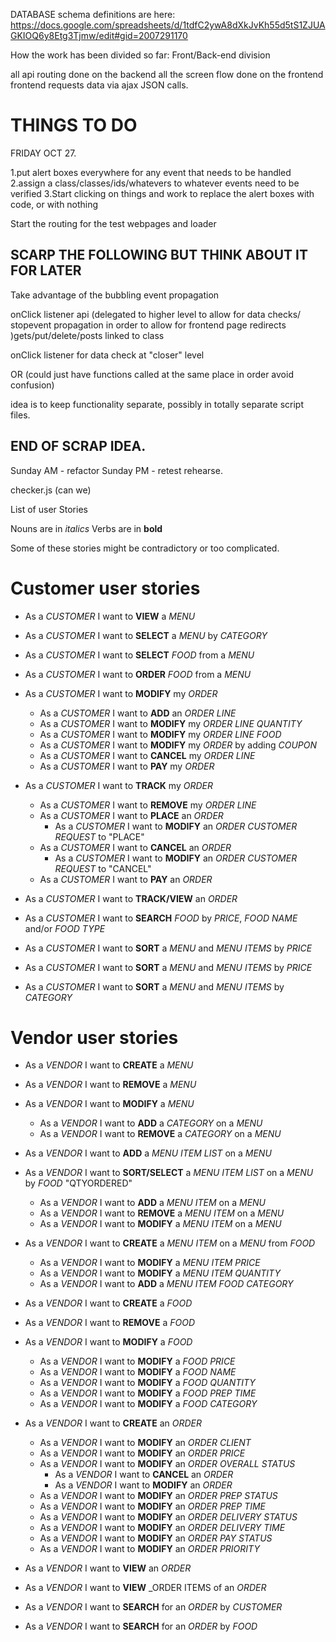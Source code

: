 DATABASE schema definitions are here:
https://docs.google.com/spreadsheets/d/1tdfC2ywA8dXkJvKh55d5tS1ZJUAGKIOQ6y8Etg3Tjmw/edit#gid=2007291170



How the work has been divided so far:
Front/Back-end division

all api routing done on the backend
all the screen flow done on the frontend
frontend requests data via ajax JSON calls.

# THINGS TO DO

FRIDAY OCT 27.

1.put alert boxes everywhere for any event that needs to be handled
2.assign a class/classes/ids/whatevers to whatever events need to be verified
3.Start clicking on things and work to replace the alert boxes with code, or with nothing

Start the routing for the test webpages and loader


## SCARP THE FOLLOWING BUT THINK ABOUT IT FOR LATER
Take advantage of the bubbling event propagation

onClick listener api (delegated to higher level to allow for data checks/ stopevent propagation in order to allow for frontend page redirects )gets/put/delete/posts linked to class

onClick listener for data check at "closer" level

OR (could just have functions called at the same place in order avoid confusion)

idea is to keep functionality separate, possibly in totally separate script files.
## END OF SCRAP IDEA.

Sunday AM - refactor
Sunday PM - retest rehearse.

checker.js (can we)



List of user Stories

Nouns are in _italics_
Verbs are in **bold**

Some of these stories might be contradictory or too complicated.

# Customer user stories

* As a _CUSTOMER_ I want to **VIEW** a _MENU_
* As a _CUSTOMER_ I want to **SELECT** a _MENU_ by _CATEGORY_
* As a _CUSTOMER_ I want to **SELECT** _FOOD_ from a _MENU_
* As a _CUSTOMER_ I want to **ORDER** _FOOD_ from a _MENU_

* As a _CUSTOMER_ I want to **MODIFY** my _ORDER_
  + As a _CUSTOMER_ I want to **ADD** an _ORDER LINE_
  + As a _CUSTOMER_ I want to **MODIFY** my _ORDER LINE_ _QUANTITY_
  + As a _CUSTOMER_ I want to **MODIFY** my _ORDER LINE_ _FOOD_
  + As a _CUSTOMER_ I want to **MODIFY** my _ORDER_ by adding _COUPON_
  + As a _CUSTOMER_ I want to **CANCEL** my _ORDER LINE_
  + As a _CUSTOMER_ I want to **PAY** my _ORDER_

* As a _CUSTOMER_ I want to **TRACK** my _ORDER_
  + As a _CUSTOMER_ I want to **REMOVE** my _ORDER LINE_
  + As a _CUSTOMER_ I want to **PLACE** an _ORDER_
    - As a _CUSTOMER_ I want to **MODIFY** an _ORDER_ _CUSTOMER REQUEST_ to "PLACE"
  + As a _CUSTOMER_ I want to **CANCEL** an _ORDER_
    - As a _CUSTOMER_ I want to **MODIFY** an _ORDER_ _CUSTOMER REQUEST_ to "CANCEL"
  + As a _CUSTOMER_ I want to **PAY** an _ORDER_

* As a _CUSTOMER_ I want to **TRACK/VIEW** an _ORDER_
* As a _CUSTOMER_ I want to **SEARCH** _FOOD_ by _PRICE_, _FOOD NAME_ and/or _FOOD TYPE_
* As a _CUSTOMER_ I want to **SORT** a _MENU_ and _MENU ITEMS_ by _PRICE_
* As a _CUSTOMER_ I want to **SORT** a _MENU_ and _MENU ITEMS_ by _PRICE_
* As a _CUSTOMER_ I want to **SORT** a _MENU_ and _MENU ITEMS_ by _CATEGORY_

# Vendor user stories


* As a _VENDOR_ I want to **CREATE** a _MENU_
* As a _VENDOR_ I want to **REMOVE** a _MENU_
* As a _VENDOR_ I want to **MODIFY** a _MENU_
  + As a _VENDOR_ I want to **ADD** a _CATEGORY_ on a _MENU_
  + As a _VENDOR_ I want to **REMOVE** a _CATEGORY_ on a _MENU_

* As a _VENDOR_ I want to **ADD** a _MENU ITEM LIST_ on a _MENU_
* As a _VENDOR_ I want to **SORT/SELECT** a _MENU ITEM LIST_ on a _MENU_ by _FOOD_ "QTYORDERED"

  + As a _VENDOR_ I want to **ADD** a _MENU ITEM_ on a _MENU_
  + As a _VENDOR_ I want to **REMOVE** a _MENU ITEM_ on a _MENU_
  + As a _VENDOR_ I want to **MODIFY** a _MENU ITEM_ on a _MENU_

* As a _VENDOR_ I want to **CREATE** a _MENU ITEM_ on a _MENU_ from _FOOD_
  + As a _VENDOR_ I want to **MODIFY** a _MENU ITEM_ _PRICE_
  + As a _VENDOR_ I want to **MODIFY** a _MENU ITEM_ _QUANTITY_
  + As a _VENDOR_ I want to **ADD** a _MENU ITEM_ _FOOD CATEGORY_

* As a _VENDOR_ I want to **CREATE** a _FOOD_
* As a _VENDOR_ I want to **REMOVE** a _FOOD_
* As a _VENDOR_ I want to **MODIFY** a _FOOD_
  + As a _VENDOR_ I want to **MODIFY** a _FOOD_ _PRICE_
  + As a _VENDOR_ I want to **MODIFY** a _FOOD_ _NAME_
  + As a _VENDOR_ I want to **MODIFY** a _FOOD_ _QUANTITY_
  + As a _VENDOR_ I want to **MODIFY** a _FOOD_ _PREP TIME_
  + As a _VENDOR_ I want to **MODIFY** a _FOOD_ _CATEGORY_


* As a _VENDOR_ I want to **CREATE**  an _ORDER_


  + As a _VENDOR_ I want to **MODIFY** an _ORDER_ _CLIENT_
  + As a _VENDOR_ I want to **MODIFY** an _ORDER_ _PRICE_
  + As a _VENDOR_ I want to **MODIFY** an _ORDER_ _OVERALL STATUS_
    - As a _VENDOR_ I want to **CANCEL**  an _ORDER_
    - As a _VENDOR_ I want to **MODIFY**  an _ORDER_
  + As a _VENDOR_ I want to **MODIFY** an _ORDER_ _PREP STATUS_
  + As a _VENDOR_ I want to **MODIFY** an _ORDER_ _PREP TIME_
  + As a _VENDOR_ I want to **MODIFY** an _ORDER_ _DELIVERY STATUS_
  + As a _VENDOR_ I want to **MODIFY** an _ORDER_ _DELIVERY TIME_
  + As a _VENDOR_ I want to **MODIFY** an _ORDER_ _PAY STATUS_
  + As a _VENDOR_ I want to **MODIFY** an _ORDER_ _PRIORITY_

* As a _VENDOR_ I want to **VIEW**  an _ORDER_
* As a _VENDOR_ I want to **VIEW** _ORDER ITEMS of an _ORDER_
* As a _VENDOR_ I want to **SEARCH** for an _ORDER_ by _CUSTOMER_
* As a _VENDOR_ I want to **SEARCH** for an _ORDER_ by _FOOD_
